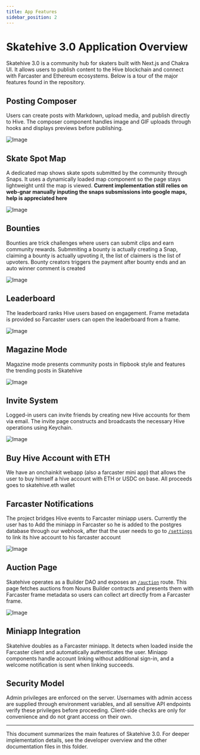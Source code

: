```yaml
---
title: App Features
sidebar_position: 2
---
```


# Skatehive 3.0 Application Overview

Skatehive 3.0 is a community hub for skaters built with Next.js and Chakra UI. It allows users to publish content to the Hive blockchain and connect with Farcaster and Ethereum ecosystems. Below is a tour of the major features found in the repository.

## Posting Composer

Users can create posts with Markdown, upload media, and publish directly to Hive. The composer component handles image and GIF uploads through hooks and displays previews before publishing.

![Image](https://ipfs.skatehive.app/ipfs/QmbMT47u9nd7zyNYWUCR5hHe1AG6k49xGrPjQcv4mqDr3u)

## Skate Spot Map

A dedicated map shows skate spots submitted by the community through Snaps. It uses a dynamically loaded map component so the page stays lightweight until the map is viewed. **Current implementation still relies on web-gnar manually inputing the snaps subsmissions into google maps, help is appreciated here**

![Image](https://ipfs.skatehive.app/ipfs/QmcigkjTTHjm2PXHLzRCAFLBXbjdFyKgd9XVS9yMqQDzdj)

## Bounties

Bounties are trick challenges where users can submit clips and earn community rewards. Submmiting a bounty is actually creating a Snap, claiming a bounty is actually upvoting it, the list of claimers is the list of upvoters. Bounty creators triggers the payment after bounty ends and an auto winner comment is created

![Image](https://ipfs.skatehive.app/ipfs/QmZgF8eKLmtkCDLVRP9Tey9CLjhsWX8gG4fU6ms285QfjK)

## Leaderboard

The leaderboard ranks Hive users based on engagement. Frame metadata is provided so Farcaster users can open the leaderboard from a frame.

![Image](https://ipfs.skatehive.app/ipfs/QmekeXkQzMhz6io69k3tpmGN1KcXPv6hgJcYM7aJ83KY7y)

## Magazine Mode

Magazine mode presents community posts in flipbook style and features the trending posts in Skatehive

![Image](https://ipfs.skatehive.app/ipfs/QmQSiX4dBw9mA4uB8FFemMcLauKfJYg5pS2SU1ND2u4kN1)

## Invite System

Logged-in users can invite friends by creating new Hive accounts for them via email. The invite page constructs and broadcasts the necessary Hive operations using Keychain.

![Image](https://ipfs.skatehive.app/ipfs/QmXWnFG2EpEXpVLtLRYSnPPq5LLgDDoeJvLLmy6VwDnXhR)

## Buy Hive Account with ETH

We have an onchainkit webapp (also a farcaster mini app) that allows the user to buy himself a hive account with ETH or USDC on base. All proceeds goes to skatehive.eth wallet

## Farcaster Notifications

The project bridges Hive events to Farcaster miniapp users. Currently the user has to Add the miniapp in Farcaster so he is added to the postgres database through our webhook, after that the user needs to go to [`/settings`](https://skatehive.app/settings) to link its hive account to his farcaster account

![Image](https://ipfs.skatehive.app/ipfs/QmRoSSP8oQQRYKoM56r8EpR2qaX7UybTTv87SFpFTHK7gw)

## Auction Page

Skatehive operates as a Builder DAO and exposes an [`/auction`](https://skatehive.app/auction) route. This page fetches auctions from Nouns Builder contracts and presents them with Farcaster frame metadata so users can collect art directly from a Farcaster frame.

![Image](https://ipfs.skatehive.app/ipfs/QmXxhcDdcMewU7MBACAv3WHhaWGGFjrrngt5gaLs3Ff8jt)

## Miniapp Integration

Skatehive doubles as a Farcaster miniapp. It detects when loaded inside the Farcaster client and automatically authenticates the user. Miniapp components handle account linking without additional sign-in, and a welcome notification is sent when linking succeeds.

## Security Model

Admin privileges are enforced on the server. Usernames with admin access are supplied through environment variables, and all sensitive API endpoints verify these privileges before proceeding. Client-side checks are only for convenience and do not grant access on their own.

---

This document summarizes the main features of Skatehive 3.0. For deeper implementation details, see the developer overview and the other documentation files in this folder.
